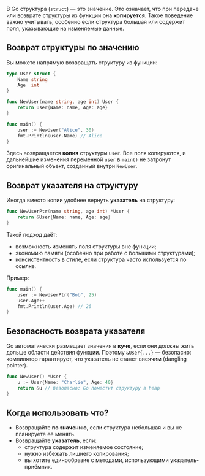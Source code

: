 В Go структура (`struct`) — это значение. Это означает, что при передаче или возврате структуры из функции она **копируется**. Такое поведение важно учитывать, особенно если структура большая или содержит поля, указывающие на изменяемые данные.

## Возврат структуры по значению

Вы можете напрямую возвращать структуру из функции:

```go
type User struct {
	Name string
	Age  int
}

func NewUser(name string, age int) User {
	return User{Name: name, Age: age}
}

func main() {
	user := NewUser("Alice", 30)
	fmt.Println(user.Name) // Alice
}
```

Здесь возвращается **копия** структуры `User`. Все поля копируются, и дальнейшие изменения переменной `user` в `main()` не затронут оригинальный объект, созданный внутри `NewUser`.

## Возврат указателя на структуру

Иногда вместо копии удобнее вернуть **указатель** на структуру:

```go
func NewUserPtr(name string, age int) *User {
	return &User{Name: name, Age: age}
}
```

Такой подход даёт:

- возможность изменять поля структуры вне функции;
- экономию памяти (особенно при работе с большими структурами);
- консистентность в стиле, если структура часто используется по ссылке.

Пример:

```go
func main() {
	user := NewUserPtr("Bob", 25)
	user.Age++
	fmt.Println(user.Age) // 26
}
```

## Безопасность возврата указателя

Go автоматически размещает значения в **куче**, если они должны жить дольше области действия функции. Поэтому `&User{...}` — безопасно: компилятор гарантирует, что указатель не станет висячим (dangling pointer).

```go
func NewUser() *User {
	u := User{Name: "Charlie", Age: 40}
	return &u // безопасно: Go поместит структуру в heap
}
```

## Когда использовать что?

- Возвращайте **по значению**, если структура небольшая и вы не планируете её менять.
- Возвращайте **указатель**, если:
  - структура содержит изменяемое состояние;
  - нужно избежать лишнего копирования;
  - вы хотите единообразие с методами, использующими указатель-приёмник.

